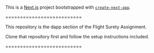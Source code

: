 This is a [Next.js](https://nextjs.org/) project bootstrapped with [`create-next-app`](https://github.com/vercel/next.js/tree/canary/packages/create-next-app).

==========================<br />

This repository is the dapp section of the Flight Surety Assignment.

Clone that repository first and follow the setup instructions included.

==========================<br />
